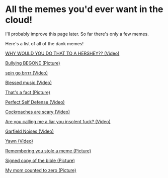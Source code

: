 <body>

<h1>All the memes you'd ever want in the cloud!</h1>
<p>I'll probably improve this page later. So far there's only a few memes.</p>
<p>Here's a list of all of the dank memes!</p>
<p><a href="https://plextora.github.io/meme-cloud-save/memes/hershey.mp4">WHY WOULD YOU DO THAT TO A HERSHEY?? (Video)</a></p>

<p><a href="https://plextora.github.io/meme-cloud-save/memes/bullying_begone.png">Bullying BEGONE (Picture)</a></p>

<p><a href="https://plextora.github.io/meme-cloud-save/memes/spin.mp4">spin go brrrr (Video)</a></p>

<p><a href="https://plextora.github.io/meme-cloud-save/memes/mmm_yes_music.mp4">Blessed music (Video)</a></p>

<p><a href="https://plextora.github.io/meme-cloud-save/memes/the%20office.jpg">That's a fact (Picture)</a></p>

<p><a href="https://plextora.github.io/meme-cloud-save/memes/perfect_self_defense.mp4">Perfect Self Defense (Video)</a></p>

<p><a href="https://plextora.github.io/meme-cloud-save/memes/cockroaches.mp4">Cockroaches are scary (Video)</a></p>

<p><a href="https://plextora.github.io/meme-cloud-save/memes/insolent_fuck.mp4">Are you calling me a liar you insolent fuck? (Video)</a></p>

<p><a href="https://plextora.github.io/meme-cloud-save/memes/Garfield_noises.mp4">Garfield Noises  (Video)</a></p>

<p><a href="https://plextora.github.io/meme-cloud-save/memes/yawn.mp4">Yawn (Video)</a></p>

<p><a href="https://plextora.github.io/meme-cloud-save/memes/repost.jpg">Remembering you stole a meme (Picture)</a></p>

<p><a href="https://plextora.github.io/meme-cloud-save/memes/holy_bible_signed_copy.png">Signed copy of the bible (Picture)</a></p>

<p><a href="https://plextora.github.io/meme-cloud-save/memes/my_mom_counted_to_zero.jpg">My mom counted to zero (Picture)</a></p>
